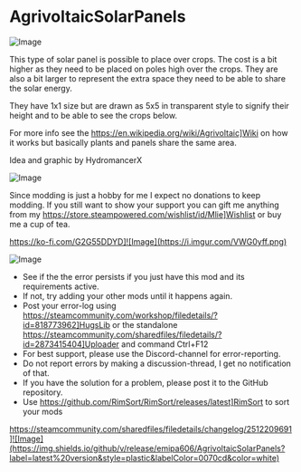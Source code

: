 # AgrivoltaicSolarPanels

![Image](https://i.imgur.com/iCj5o7O.png)


This type of solar panel is possible to place over crops. The cost is a bit higher as they need to be placed on poles high over the crops. They are also a bit larger to represent the extra space they need to be able to share the solar energy.

They have 1x1 size but are drawn as 5x5 in transparent style to signify their height and to be able to see the crops below.

For more info see the https://en.wikipedia.org/wiki/Agrivoltaic]Wiki on how it works but basically plants and panels share the same area.

Idea and graphic by HydromancerX

![Image](https://i.imgur.com/Ds0rBAD.png)

Since modding is just a hobby for me I expect no donations to keep modding. If you still want to show your support you can gift me anything from my https://store.steampowered.com/wishlist/id/Mlie]Wishlist or buy me a cup of tea.

https://ko-fi.com/G2G55DDYD]![Image](https://i.imgur.com/VWG0yff.png)


![Image](https://i.imgur.com/5xwDG6H.png)



-  See if the the error persists if you just have this mod and its requirements active.
-  If not, try adding your other mods until it happens again.
-  Post your error-log using https://steamcommunity.com/workshop/filedetails/?id=818773962]HugsLib or the standalone https://steamcommunity.com/sharedfiles/filedetails/?id=2873415404]Uploader and command Ctrl+F12
-  For best support, please use the Discord-channel for error-reporting.
-  Do not report errors by making a discussion-thread, I get no notification of that.
-  If you have the solution for a problem, please post it to the GitHub repository.
-  Use https://github.com/RimSort/RimSort/releases/latest]RimSort to sort your mods



https://steamcommunity.com/sharedfiles/filedetails/changelog/2512209691]![Image](https://img.shields.io/github/v/release/emipa606/AgrivoltaicSolarPanels?label=latest%20version&style=plastic&labelColor=0070cd&color=white)

